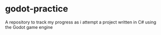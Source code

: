# godot-practice
A repository to track my progress as i attempt a project written in C# using the Godot game engine
